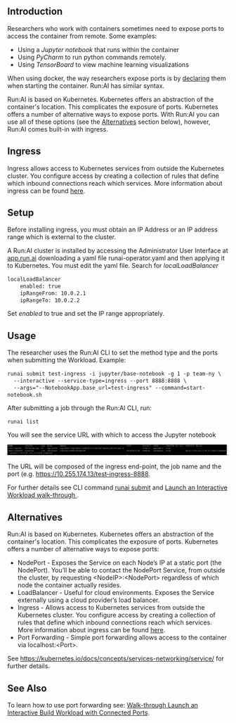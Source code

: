 ## Introduction

Researchers who work with containers sometimes need to expose ports to access the container from remote. Some examples:

*   Using a _Jupyter_ _notebook_ that runs within the container
*   Using _PyCharm_ to run python commands remotely.
*   Using _TensorBoard_ to view machine learning visualizations

When using docker, the way researchers expose ports is by <a href="https://docs.docker.com/engine/reference/commandline/run/" target="_self">declaring</a> them when starting the container. Run:AI has similar syntax.

Run:AI is based on Kubernetes. Kubernetes offers an abstraction of the container's location. This complicates the exposure of ports. Kubernetes offers a number of alternative ways to expose ports. With Run:AI you can use all of these options (see the [Alternatives](#alternatives) section below), however, Run:AI comes built-in with ingress.


## Ingress

Ingress allows access to Kubernetes services from outside the Kubernetes cluster. You configure access by creating a collection of rules that define which inbound connections reach which services. More information about ingress can be found <a href="https://kubernetes.io/docs/concepts/services-networking/ingress/" target="_self">here</a>.

## Setup

Before installing ingress, you must obtain an IP Address or an IP address range which is external to the cluster.

A Run:AI cluster is installed by accessing the Administrator User Interface at [app.run.ai](https://app.run.ai) downloading a yaml file runai-operator.yaml and then applying it to Kubernetes. You must edit the yaml file. Search for _localLoadBalancer_

    localLoadBalancer
        enabled: true
        ipRangeFrom: 10.0.2.1
        ipRangeTo: 10.0.2.2

Set _enabled_ to true and set the IP range appropriately.

## Usage

The researcher uses the Run:AI CLI to set the method type and the ports when submitting the Workload. Example:

    runai submit test-ingress -i jupyter/base-notebook -g 1 -p team-ny \
      --interactive --service-type=ingress --port 8888:8888 \ 
      --args="--NotebookApp.base_url=test-ingress" --command=start-notebook.sh

After submitting a job through the Run:AI CLI, run:

    runai list

You will see the service URL with which to access the Jupyter notebook

![mceclip0.png](img/mceclip0.png)

The URL will be composed of the ingress end-point, the job name and the port (e.g. <a href="https://10.255.174.13/test-ingress-8888" target="_self">https://10.255.174.13/test-ingress-8888</a>.

For further details see CLI command [runai submit](../../Researcher/Command-Line-Interface-API-Reference/runai-submit.md) and [Launch an Interactive Workload walk-through ](../../Researcher/Walkthroughs/Walkthrough-Launch-an-Interactive-Build-Workload-with-Connected-Ports.md).

## Alternatives 

 Run:AI is based on Kubernetes. Kubernetes offers an abstraction of the container's location. This complicates the exposure of ports. Kubernetes offers a number of alternative  ways to expose ports: 

*    NodePort - Exposes the Service on each Node’s IP at a static port (the NodePort). You’ll be able to contact the NodePort Service, from outside the cluster, by requesting &lt;NodeIP&gt;:&lt;NodePort&gt; regardless of which node the container actually resides.  
*   LoadBalancer - Useful for cloud environments. Exposes the Service externally using a cloud provider’s load balancer.
*   Ingress - Allows access to Kubernetes services from outside the Kubernetes cluster. You configure access by creating a collection of rules that define which inbound connections reach which services. More information about ingress can be found <a href="https://kubernetes.io/docs/concepts/services-networking/ingress/" target="_self">here</a>. 
*   Port Forwarding - Simple port forwarding allows access to the container via localhost:&lt;Port&gt;.

 See <https://kubernetes.io/docs/concepts/services-networking/service/> for further details.

 

## See Also

To learn how to use port forwarding see:  [Walk-through Launch an Interactive Build Workload with Connected Ports](../../Researcher/Walkthroughs/Walkthrough-Launch-an-Interactive-Build-Workload-with-Connected-Ports.md).